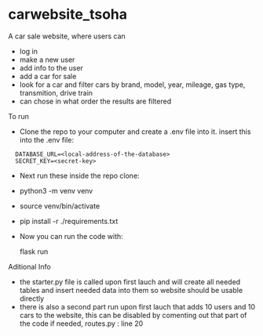 # carwebsite_tsoha

A car sale website, where users can
- log in
- make a new user
- add info to the user
- add a car for sale
- look for a car and filter cars by brand, model, year, mileage, gas type, transmition, drive train
- can chose in what order the results are filtered
  
To run
- Clone the repo to your computer and create a .env file into it. insert this into the .env file:
```
  DATABASE_URL=<local-address-of-the-database>
  SECRET_KEY=<secret-key>
```
- Next run these inside the repo clone:

 - python3 -m venv venv
 - source venv/bin/activate
 - pip install -r ./requirements.txt

- Now you can run the code with:

  flask run

Aditional Info
- the starter.py file is called upon first lauch and will create all needed tables and insert needed data into them so website should be usable directly
- there is also a second part run upon first lauch that adds 10 users and 10 cars to the website, this can be disabled by comenting out that part of the code if needed, routes.py : line 20

